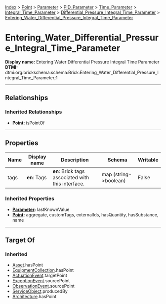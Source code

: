 [Index](../../../../../../index.md) > [Point](../../../../../Point.md) > [Parameter](../../../../Parameter.md) > [PID_Parameter](../../../PID_Parameter.md) > [Time_Parameter](../../Time_Parameter.md) > [Integral_Time_Parameter](../Integral_Time_Parameter.md) > [Differential_Pressure_Integral_Time_Parameter](Differential_Pressure_Integral_Time_Parameter.md) > [Entering_Water_Differential_Pressure_Integral_Time_Parameter](#)
# Entering_Water_Differential_Pressure_Integral_Time_Parameter

**Display name:** Entering Water Differential Pressure Integral Time Parameter<br />
**DTMI:** dtmi:org:brickschema:schema:Brick:Entering_Water_Differential_Pressure_Integral_Time_Parameter;1

---

## Relationships

### Inherited Relationships
* **[Point](../../../../../Point.md):** isPointOf

---

## Properties

|Name|Display name|Description|Schema|Writable|
|-|-|-|-|-|
|tags|**en**: Tags|**en**: Brick tags associated with this interface.|map (string->boolean)|False|
### Inherited Properties
* **[Parameter](../../../../Parameter.md):** lastKnownValue
* **[Point](../../../../../Point.md):** aggregate, customTags, externalIds, hasQuantity, hasSubstance, name

---

## Target Of
### Inherited
* [Asset](../../../../../../Asset/Asset.md).hasPoint
* [EquipmentCollection](../../../../../../Collection/EquipmentCollection.md).hasPoint
* [ActuationEvent](../../../../../../Event/PointEvent/ActuationEvent.md).targetPoint
* [ExceptionEvent](../../../../../../Event/PointEvent/ExceptionEvent.md).sourcePoint
* [ObservationEvent](../../../../../../Event/PointEvent/ObservationEvent.md).sourcePoint
* [ServiceObject](../../../../../../Information/ServiceObject/ServiceObject.md).producedBy
* [Architecture](../../../../../../Space/Architecture/Architecture.md).hasPoint
